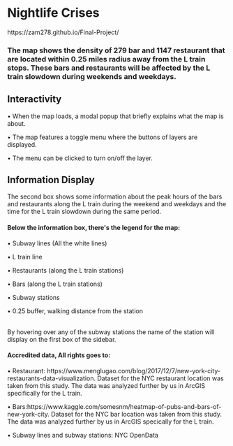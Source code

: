 <h1>Nightlife Crises</h1>
https://zam278.github.io/Final-Project/

<h3>The map shows the density of 279 bar and 1147 restaurant that are located within 0.25 miles radius away from the L train stops. These bars and restaurants will be affected by the L train slowdown during weekends and weekdays.</h3> 

<h2>Interactivity</h2>

<p>•	When the map loads, a modal popup that briefly explains what the map is about.</p>   
<p>•	The map features a toggle menu where the buttons of layers are displayed.</p>
<p>•	The menu can be clicked to turn on/off the layer.</p>


<h2>Information Display</h2>

The second box shows some information about the peak hours of the bars and restaurants along the L train during the weekend and weekdays and the time for the L train slowdown during the same period.

<h4>Below the information box, there's the legend for the map:</h4>

<p>•	Subway lines (All the white lines)</p>
<p>•	L train line</p> 
<p>•	Restaurants (along the L train stations)</p>  
<p>•	Bars (along the L train stations)</p> 
<p>•	Subway stations</p>
<p>•	0.25 buffer, walking distance from the station</p>

<br>By hovering over any of the subway stations the name of the station will display on the first box of the sidebar.</br>

<h4>Accredited data, All rights goes to:</h4><P>• Restaurant: https://www.menglugao.com/blog/2017/12/7/new-york-city-restaurants-data-visualization. Dataset for the
NYC restaurant location was taken from this study. The data was analyzed further by us in ArcGIS specifically for the L train.</p><P>• Bars:https://www.kaggle.com/somesnm/heatmap-of-pubs-and-bars-of-new-york-city. Dataset for the NYC bar location was
taken from this study. The data was analyzed further by us in ArcGIS specically for the L train.</p><p>• Subway lines and subway stations: NYC OpenData</p>
